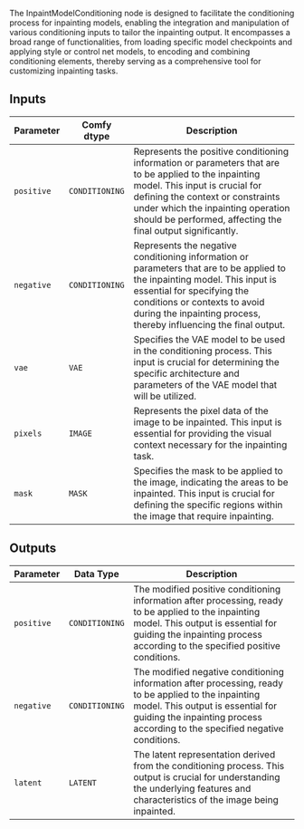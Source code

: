 The InpaintModelConditioning node is designed to facilitate the conditioning process for inpainting models, enabling the integration and manipulation of various conditioning inputs to tailor the inpainting output. It encompasses a broad range of functionalities, from loading specific model checkpoints and applying style or control net models, to encoding and combining conditioning elements, thereby serving as a comprehensive tool for customizing inpainting tasks.

## Inputs

| Parameter | Comfy dtype        | Description |
|-----------|--------------------|-------------|
| `positive`| `CONDITIONING`     | Represents the positive conditioning information or parameters that are to be applied to the inpainting model. This input is crucial for defining the context or constraints under which the inpainting operation should be performed, affecting the final output significantly. |
| `negative`| `CONDITIONING`     | Represents the negative conditioning information or parameters that are to be applied to the inpainting model. This input is essential for specifying the conditions or contexts to avoid during the inpainting process, thereby influencing the final output. |
| `vae`     | `VAE`              | Specifies the VAE model to be used in the conditioning process. This input is crucial for determining the specific architecture and parameters of the VAE model that will be utilized. |
| `pixels`  | `IMAGE`            | Represents the pixel data of the image to be inpainted. This input is essential for providing the visual context necessary for the inpainting task. |
| `mask`    | `MASK`             | Specifies the mask to be applied to the image, indicating the areas to be inpainted. This input is crucial for defining the specific regions within the image that require inpainting. |

## Outputs

| Parameter | Data Type | Description |
|-----------|--------------|-------------|
| `positive`| `CONDITIONING` | The modified positive conditioning information after processing, ready to be applied to the inpainting model. This output is essential for guiding the inpainting process according to the specified positive conditions. |
| `negative`| `CONDITIONING` | The modified negative conditioning information after processing, ready to be applied to the inpainting model. This output is essential for guiding the inpainting process according to the specified negative conditions. |
| `latent`  | `LATENT`     | The latent representation derived from the conditioning process. This output is crucial for understanding the underlying features and characteristics of the image being inpainted. |
